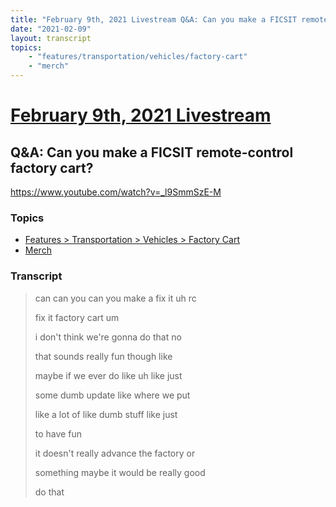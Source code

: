 ```yaml
---
title: "February 9th, 2021 Livestream Q&A: Can you make a FICSIT remote-control factory cart?"
date: "2021-02-09"
layout: transcript
topics:
    - "features/transportation/vehicles/factory-cart"
    - "merch"
---
```

# [February 9th, 2021 Livestream](../2021-02-09.md)
## Q&A: Can you make a FICSIT remote-control factory cart?
https://www.youtube.com/watch?v=_l9SmmSzE-M

### Topics
* [Features > Transportation > Vehicles > Factory Cart](../topics/features/transportation/vehicles/factory-cart.md)
* [Merch](../topics/merch.md)

### Transcript

> can can you can you make a fix it uh rc
>
> fix it factory cart um
>
> i don't think we're gonna do that no
>
> that sounds really fun though like
>
> maybe if we ever do like uh like just
>
> some dumb update like where we put
>
> like a lot of like dumb stuff like just
>
> to have fun
>
> it doesn't really advance the factory or
>
> something maybe it would be really good
>
> do that
>
